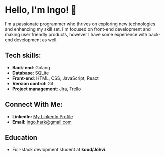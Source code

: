 # Hello, I'm Ingo! 👋


I'm a passionate programmer who thrives on exploring new technologies and enhancing my skill set.
I'm focused on front-end development and making user friendly products, however I have some experience with back-end development as well.



## Tech skills:

- **Back-end**: Golang
- **Database**: SQLite
- **Front-end**: HTML, CSS, JavaScript, React
- **Version control**: Git
- **Project management**: Jira, Trello


## Connect With Me:

- **LinkedIn:** [My LinkedIn Profile](https://www.linkedin.com/in/ingo-hark/)
- **Email:** [ingo.hark@gmail.com](mailto:ingo.hark@gmail.com)

## Education
- Full-stack devlopment student at **kood/Jõhvi**.

